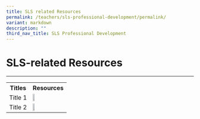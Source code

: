 ```yaml
---
title: SLS related Resources
permalink: /teachers/sls-professional-development/permalink/
variant: markdown
description: ""
third_nav_title: SLS Professional Development
---
```

<h1>SLS-related Resources</h1>
<hr>
<table>
  <tbody><tr>
<th>Titles</th>
<th style="text-align: center; vertical-align: middle;"> Resources</th>
  </tr>
  <tr>
    <td>Title 1</td>
    <td><a href="https://vle.learning.moe.edu.sg/mrv/community-gallery/lesson/view/fab4ec7d-facb-4e96-8888-7f935d4921a0/cover" target="_blank"><img src="/images/2Teacher/T_L_with_SLS_Lesson_1.png" style="width:25%"></a></td>
		</tr>		
  <tr>
    <td>Title 2</td>
    <td><a href="https://vle.learning.moe.edu.sg/mrv/community-gallery/lesson/view/021c91a1-eed8-4bf6-a894-fa54db43e804/cover" target="_blank"><img src="/images/2Teacher/T_L_with_SLS_Lesson_2.png" style="width:25%"></a></td>
  </tr>
</tbody></table>